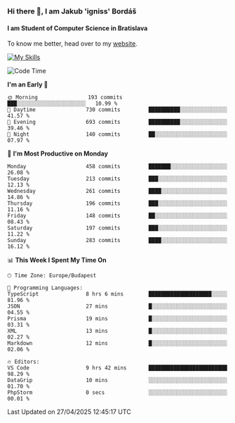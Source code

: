 ### Hi there 👋, I am Jakub 'igniss' Bordáš

#### I am Student of Computer Science in Bratislava
To know me better, head over to my [website](https://bordas.sk).

[![My Skills](https://skillicons.dev/icons?i=js,typescript,html,css,figma,svelte,vue,next,postgresql,nest,express,nodejs)](https://bordas.sk)


<!--START_SECTION:waka-->
![Code Time](http://img.shields.io/badge/Code%20Time-1%2C861%20hrs%2015%20mins-blue)

**I'm an Early 🐤** 

```text
🌞 Morning                193 commits         ███░░░░░░░░░░░░░░░░░░░░░░   10.99 % 
🌆 Daytime                730 commits         ██████████░░░░░░░░░░░░░░░   41.57 % 
🌃 Evening                693 commits         ██████████░░░░░░░░░░░░░░░   39.46 % 
🌙 Night                  140 commits         ██░░░░░░░░░░░░░░░░░░░░░░░   07.97 % 
```
📅 **I'm Most Productive on Monday** 

```text
Monday                   458 commits         ███████░░░░░░░░░░░░░░░░░░   26.08 % 
Tuesday                  213 commits         ███░░░░░░░░░░░░░░░░░░░░░░   12.13 % 
Wednesday                261 commits         ████░░░░░░░░░░░░░░░░░░░░░   14.86 % 
Thursday                 196 commits         ███░░░░░░░░░░░░░░░░░░░░░░   11.16 % 
Friday                   148 commits         ██░░░░░░░░░░░░░░░░░░░░░░░   08.43 % 
Saturday                 197 commits         ███░░░░░░░░░░░░░░░░░░░░░░   11.22 % 
Sunday                   283 commits         ████░░░░░░░░░░░░░░░░░░░░░   16.12 % 
```


📊 **This Week I Spent My Time On** 

```text
🕑︎ Time Zone: Europe/Budapest

💬 Programming Languages: 
TypeScript               8 hrs 6 mins        ████████████████████░░░░░   81.96 % 
JSON                     27 mins             █░░░░░░░░░░░░░░░░░░░░░░░░   04.55 % 
Prisma                   19 mins             █░░░░░░░░░░░░░░░░░░░░░░░░   03.31 % 
XML                      13 mins             █░░░░░░░░░░░░░░░░░░░░░░░░   02.27 % 
Markdown                 12 mins             █░░░░░░░░░░░░░░░░░░░░░░░░   02.06 % 

🔥 Editors: 
VS Code                  9 hrs 42 mins       █████████████████████████   98.29 % 
DataGrip                 10 mins             ░░░░░░░░░░░░░░░░░░░░░░░░░   01.70 % 
PhpStorm                 0 secs              ░░░░░░░░░░░░░░░░░░░░░░░░░   00.01 % 
```


 Last Updated on 27/04/2025 12:45:17 UTC
<!--END_SECTION:waka-->
